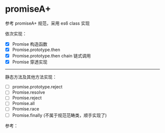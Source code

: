 # promiseA+

参考 promiseA+ 规范，采用 es6 class 实现

依次实现：

- [x] Promise 构造函数
- [x] Promise.prototype.then
- [x] Promise.prototype.then chain 链式调用
- [x] Promise 穿透实现

------

静态方法及其他方法实现：

- [ ] promise.prototype.reject
- [ ] Promise.resolve
- [ ] Promise.reject
- [ ] Promise.all
- [ ] Promise.race
- [ ] Promise.finally (不属于规范范畴类，顺手实现了)

参考：

[1]: https://github.com/promises-aplus/promises-spec	"PromiseA+ 规范"



